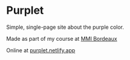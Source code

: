 # Purplet

Simple, single-page site about the purple color.

Made as part of my course at [MMI Bordeaux](https://www.mmibordeaux.com/)

Online at [purplet.netlify.app](https://purplet.netlify.app)
